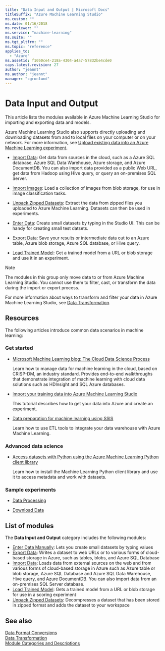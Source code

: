 ```yaml
---
title: "Data Input and Output | Microsoft Docs"
titleSuffix: "Azure Machine Learning Studio"
ms.custom: ""
ms.date: 01/16/2018
ms.reviewer: ""
ms.service: "machine-learning"
ms.suite: ""
ms.tgt_pltfrm: ""
ms.topic: "reference"
applies_to: 
  - "Azure"
ms.assetid: f1050ce4-218a-4304-a4a7-57832be4cde0
caps.latest.revision: 27
author: "jeannt"
ms.author: "jeannt"
manager: "cgronlund"
---
```

# Data Input and Output

This article lists the modules available in Azure Machine Learning Studio for importing and exporting data and models.  

Azure Machine Learning Studio also supports directly uploading and downloading datasets from and to local files on your computer or on your network. For more information, see [Upload existing data into an Azure Machine Learning experiment](https://docs.microsoft.com/azure/machine-learning/studio/walkthrough-2-upload-data).  
 
- [Import Data](import-data.md): Get data from sources in the cloud, such as a Azure SQL database, Azure SQL Data Warehouse, Azure storage, and Azure DocumentDB. You can also import data provided as a public Web URL, get data from Hadoop using Hive query, or query an on-premises SQL Server.
  
- [Import Images](import-images.md): Load a collection of images from blob storage, for use in image classification tasks.

- [Unpack Zipped Datasets](unpack-zipped-datasets.md): Extract the data from zipped files you uploaded to Azure Machine Learning. Datasets can then be used in experiments.

- [Enter Data](enter-data-manually.md): Create small datasets by typing in the Studio UI. This can be handy for creating small test datsets.
  
- [Export Data](export-data.md): Save your results or intermediate data out to an Azure table, Azure blob storage, Azure SQL database, or Hive query.  

- [Load Trained Model](load-trained-model.md): Get a trained model from a URL or blob storage and use it in an experiment.
    
> [!NOTE]
> The modules in this group only move data to or from Azure Machine Learning Studio. You cannot use them to filter, cast, or transform the data during the import or export process. 
> 
> For more information about ways to transform and filter your data in Azure Machine Learning Studio, see [Data Transformation](data-transformation.md).  
  
## Resources  

The following articles introduce common data scenarios in machine learning:  
  
### Get started
  
-   [Microsoft Machine Learning blog: The Cloud Data Science Process](http://blogs.technet.com/b/machinelearning/archive/2015/04/15/the-cloud-data-science-process.aspx)  
  
     Learn how to manage data for machine learning in the cloud, based on CRISP-DM, an industry standard. Provides end-to-end walkthroughs that demonstrate integration of machine learning with cloud data solutions such as HDInsight and SQL Azure databases.  
  
-   [Import your training data into Azure Machine Learning Studio](https://docs.microsoft.com/azure/machine-learning/machine-learning-data-science-import-data)  
  
     This tutorial describes how to get your data into Azure and create an experiment.  
  
-   [Data preparation for machine learning using SSIS](http://blogs.msdn.com/b/ssis/archive/2015/06/25/data-preparation-for-azure-machine-learning-using-ssis.aspx)  
  
     Learn how to use ETL tools to integrate your data warehouse with Azure Machine Learning.  
  
### Advanced data science 
  
-   [Access datasets with Python using the Azure Machine Learning Python client library](https://docs.microsoft.com/azure/machine-learning/machine-learning-python-data-access)  
  
     Learn how to install the Machine Learning Python client library and use it to access metadata and work with datasets.  
  
### Sample experiments 
  
-   [Data Processing](http://go.microsoft.com/fwlink/?LinkId=525733)  
  
-   [Download Data](http://go.microsoft.com/fwlink/?LinkId=525938)  
  
##  <a name="modules"></a> List of modules  

The **Data Input and Output** category includes the following modules:  

+ [Enter Data Manually](enter-data-manually.md): Lets you create small datasets by typing values  
+ [Export Data](export-data.md): Writes a dataset to web URLs or to various forms of cloud-based storage in Azure, such as tables, blobs, and Azure SQL Database
+ [Import Data](import-data.md): Loads data from external sources on the web and from various forms of cloud-based storage in Azure such as Azure table or blob storage, Azure SQL Database and Azure SQL Data Warehouse, Hive query, and Azure DocumentDB. You can also import data from an on-premises SQL Server database.   
+ [Load Trained Model](load-trained-model.md): Gets a trained model from a URL or blob storage for use in a scoring experiment
+ [Unpack Zipped Datasets](unpack-zipped-datasets.md): Decompresses a dataset that has been stored in zipped format and adds the dataset to your workspace

## See also
  
[Data Format Conversions](data-format-conversions.md)   
 [Data Transformation](data-transformation.md)   
 [Module Categories and Descriptions](machine-learning-module-descriptions.md)